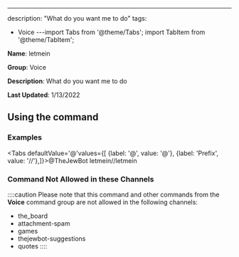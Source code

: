 ---
description: "What do you want me to do"
tags:
  - Voice
---import Tabs from '@theme/Tabs';
import TabItem from '@theme/TabItem';

**Name**: letmein

**Group**: Voice

**Description**: What do you want me to do

**Last Updated**: 1/13/2022

## Using the command

### Examples
<Tabs defaultValue='@'values={[ {label: '@', value: '@'}, {label: 'Prefix', value: '//'},]}><TabItem value='@'>@TheJewBot letmein</TabItem><TabItem value='//'>//letmein</TabItem></Tabs>

### Command Not Allowed in these Channels
::::caution Please note that this command and other commands from the **Voice** command group are not allowed in the following channels:
- the_board
- attachment-spam
- games
- thejewbot-suggestions
- quotes
::::